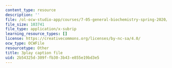 ```yaml
---
content_type: resource
description: ''
file: /ol-ocw-studio-app/courses/7-05-general-biochemistry-spring-2020/2b54325d309ffb303b43e855e19bd3e5_o1pSk-sgFCA.srt
file_size: 103741
file_type: application/x-subrip
learning_resource_types: []
license: https://creativecommons.org/licenses/by-nc-sa/4.0/
ocw_type: OCWFile
resourcetype: Other
title: 3play caption file
uid: 2b54325d-309f-fb30-3b43-e855e19bd3e5
---
```

